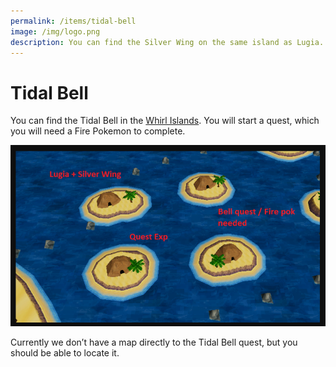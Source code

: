 ```yaml
---
permalink: /items/tidal-bell
image: /img/logo.png
description: You can find the Silver Wing on the same island as Lugia.
---
```


# Tidal Bell

You can find the Tidal Bell in the [Whirl Islands](/locations/whirl-islands).
You will start a quest, which you will need a Fire Pokemon to complete.

![seafoam islands](/img/maps/seafoam-islands.png)

Currently we don’t have a map directly to the Tidal Bell quest, but you should
be able to locate it.
